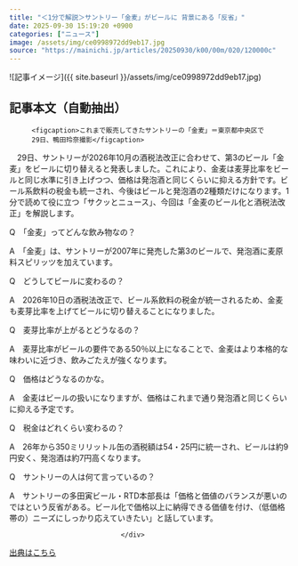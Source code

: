 ```yaml
---
title: "＜1分で解説＞サントリー「金麦」がビールに 背景にある「反省」"
date: 2025-09-30 15:19:20 +0900
categories: ["ニュース"]
image: /assets/img/ce0998972dd9eb17.jpg
source: "https://mainichi.jp/articles/20250930/k00/00m/020/120000c"
---
```


![記事イメージ]({{ site.baseurl }}/assets/img/ce0998972dd9eb17.jpg)

## 記事本文（自動抽出）
<div><section class="articledetail-body" id="articledetail-body">




<div class="articledetail-image-left">
  <figure>
    
    <figcaption>これまで販売してきたサントリーの「金麦」＝東京都中央区で29日、鴨田玲奈撮影</figcaption>
    
  </figure>
</div>

<p>　29日、サントリーが2026年10月の酒税法改正に合わせて、第3のビール「金麦」をビールに切り替えると発表しました。これにより、金麦は麦芽比率をビールと同じ水準に引き上げつつ、価格は発泡酒と同じくらいに抑える方針です。ビール系飲料の税金も統一され、今後はビールと発泡酒の2種類だけになります。1分で読めて役に立つ「サクッとニュース」、今回は「金麦のビール化と酒税法改正」を解説します。</p>

<p>Q　「金麦」ってどんな飲み物なの？</p>

<p>A　「金麦」は、サントリーが2007年に発売した第3のビールで、発泡酒に麦原料スピリッツを加えています。</p>

	


<p>Q　どうしてビールに変わるの？</p>

<p>A　2026年10日の酒税法改正で、ビール系飲料の税金が統一されるため、金麦も麦芽比率を上げてビールに切り替えることになりました。</p>

<p>Q　麦芽比率が上がるとどうなるの？</p>

<p>A　麦芽比率がビールの要件である50％以上になることで、金麦はより本格的な味わいに近づき、飲みごたえが強くなります。</p>

	


<p>Q　価格はどうなるのかな。</p>

<p>A　金麦はビールの扱いになりますが、価格はこれまで通り発泡酒と同じくらいに抑える予定です。</p>

<p>Q　税金はどれくらい変わるの？</p>

<p>A　26年から350ミリリットル缶の酒税額は54・25円に統一され、ビールは約9円安く、発泡酒は約7円高くなります。</p>

<p>Q　サントリーの人は何て言っているの？</p>

<p>A　サントリーの多田寅ビール・RTD本部長は「価格と価値のバランスが悪いのではという反省がある。ビール化で価格以上に納得できる価値を付け、（低価格帯の）ニーズにしっかり応えていきたい」と話しています。</p>


</section>






								</div>

[出典はこちら](https://mainichi.jp/articles/20250930/k00/00m/020/120000c)
